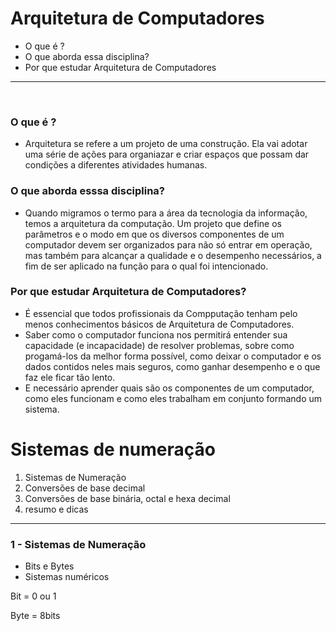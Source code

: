 # Arquitetura de Computadores

- O que é ?
- O que aborda essa disciplina?
- Por que estudar Arquitetura de Computadores

<hr>
<br>

### O que é ?
- Arquitetura se refere a um projeto de uma construção. Ela vai adotar uma série de ações para organiazar e criar espaços que possam dar condições a diferentes atividades humanas.

### O que aborda esssa disciplina?
- Quando migramos o termo para a área da tecnologia da informação, temos a arquitetura da computação. Um projeto que define os parâmetros e o modo em que os diversos componentes de um computador devem ser organizados para não só entrar em operação, mas também para alcançar a qualidade e o desempenho necessários, a fim de ser aplicado na função para o qual foi intencionado.


### Por que estudar Arquitetura de Computadores?
 - É essencial que todos profissionais da Compputação tenham pelo menos conhecimentos básicos de Arquitetura de Computadores.
- Saber como o computador funciona nos permitirá entender sua capacidade (e incapacidade) de resolver problemas, sobre como progamá-los da melhor forma possível, como deixar o computador e os dados contidos neles mais seguros, como ganhar desempenho e o que faz ele ficar tão lento.
- E necessário aprender quais são os componentes de um computador, como eles funcionam e como eles trabalham em conjunto formando um sistema.



# Sistemas de numeração 

1. Sistemas de Numeração
2. Conversões de base decimal 
3. Conversões de base binária, octal e hexa decimal
4. resumo e dicas

<hr> 

### 1 - Sistemas de Numeração

- Bits e Bytes
- Sistemas numéricos



Bit = 0 ou 1

Byte = 8bits









